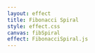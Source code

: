 ```yaml
---
layout: effect
title: Fibonacci Spiral
style: effect.css
canvas: fibSpiral
effect: FibonacciSpiral.js
---
```


<script> FibonacciSpiral.draw(75) </script>